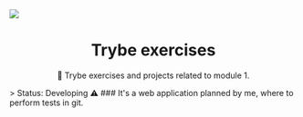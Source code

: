 <img src = 671029.jpg>
<h1 align="center">Trybe exercises</h1>
<p align="center">🤗 Trybe exercises and projects related to module 1.</p>
> Status: Developing ⚠️
### It's a web application planned by me, where to perform tests in git.
